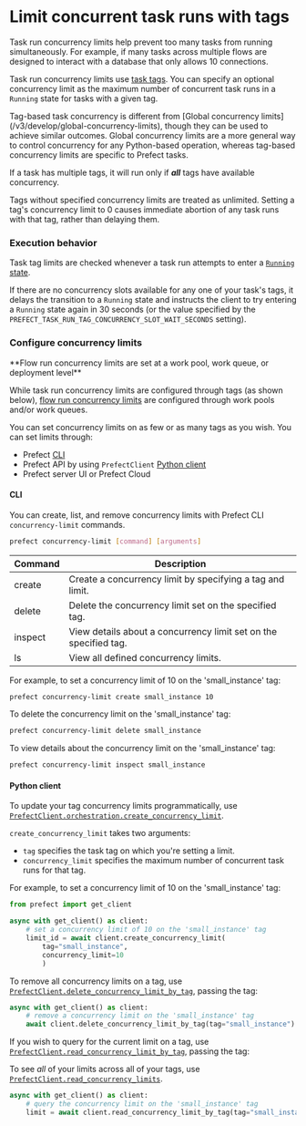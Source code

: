 # Limit concurrent task runs with tags


Task run concurrency limits help prevent too many tasks from running simultaneously.
For example, if many tasks across multiple flows are designed to interact with a database that only allows 10 connections.

Task run concurrency limits use [task tags](#tags). You can specify an optional concurrency limit as the maximum number of concurrent 
task runs in a `Running` state for tasks with a given tag.

<Tip>
Tag-based task concurrency is different from [Global concurrency limits](/v3/develop/global-concurrency-limits), though they can be used to achieve similar outcomes. Global concurrency limits are a more general way to control concurrency for any Python-based operation, whereas tag-based concurrency limits are specific to Prefect tasks.
</Tip>

If a task has multiple tags, it will run only if **_all_** tags have available concurrency.

Tags without specified concurrency limits are treated as unlimited. Setting a tag's concurrency limit to 0 causes immediate abortion of any task runs with that tag, rather than delaying them.

### Execution behavior

Task tag limits are checked whenever a task run attempts to enter a [`Running` state](/v3/develop/manage-states/).

If there are no concurrency slots available for any one of your task's tags, it delays the transition to a `Running` state 
and instructs the client to try entering a `Running` state again in 30 seconds 
(or the value specified by the `PREFECT_TASK_RUN_TAG_CONCURRENCY_SLOT_WAIT_SECONDS` setting).

### Configure concurrency limits

<Tip>
**Flow run concurrency limits are set at a work pool, work queue, or deployment level**

While task run concurrency limits are configured through tags (as shown below), [flow run concurrency limits](/v3/develop/global-concurrency-limits) are configured through work pools and/or work queues.
</Tip>

You can set concurrency limits on as few or as many tags as you wish. You can set limits through:

- Prefect [CLI](#cli)
- Prefect API by using `PrefectClient` [Python client](#python-client)
- Prefect server UI or Prefect Cloud

#### CLI

You can create, list, and remove concurrency limits with Prefect CLI `concurrency-limit` commands.

```bash
prefect concurrency-limit [command] [arguments]
```

| Command | Description                                                      |
| ------- | ---------------------------------------------------------------- |
| create  | Create a concurrency limit by specifying a tag and limit.        |
| delete  | Delete the concurrency limit set on the specified tag.           |
| inspect | View details about a concurrency limit set on the specified tag. |
| ls      | View all defined concurrency limits.                             |

For example, to set a concurrency limit of 10 on the 'small_instance' tag:

```bash
prefect concurrency-limit create small_instance 10
```

To delete the concurrency limit on the 'small_instance' tag:

```bash
prefect concurrency-limit delete small_instance
```

To view details about the concurrency limit on the 'small_instance' tag:

```bash
prefect concurrency-limit inspect small_instance
```

#### Python client

To update your tag concurrency limits programmatically, use 
[`PrefectClient.orchestration.create_concurrency_limit`](https://prefect-python-sdk-docs.netlify.app//prefect/client/orchestration/#prefect.client.orchestration.PrefectClient.create_concurrency_limit).

`create_concurrency_limit` takes two arguments:

- `tag` specifies the task tag on which you're setting a limit.
- `concurrency_limit` specifies the maximum number of concurrent task runs for that tag.

For example, to set a concurrency limit of 10 on the 'small_instance' tag:

```python
from prefect import get_client

async with get_client() as client:
    # set a concurrency limit of 10 on the 'small_instance' tag
    limit_id = await client.create_concurrency_limit(
        tag="small_instance", 
        concurrency_limit=10
        )
```

To remove all concurrency limits on a tag, use [`PrefectClient.delete_concurrency_limit_by_tag`](https://prefect-python-sdk-docs.netlify.app/prefect/client/orchestration/#prefect.client.orchestration.PrefectClient.delete_concurrency_limit_by_tag/), passing the tag:

```python
async with get_client() as client:
    # remove a concurrency limit on the 'small_instance' tag
    await client.delete_concurrency_limit_by_tag(tag="small_instance")
```

If you wish to query for the current limit on a tag, use [`PrefectClient.read_concurrency_limit_by_tag`](https://prefect-python-sdk-docs.netlify.app/prefect/client/orchestration/#prefect.client.orchestration.PrefectClient.read_concurrency_limit_by_tag), passing the tag:

To see _all_ of your limits across all of your tags, use [`PrefectClient.read_concurrency_limits`](https://prefect-python-sdk-docs.netlify.app/prefect/client/orchestration/#prefect.client.orchestration.PrefectClient.read_concurrency_limits).

```python
async with get_client() as client:
    # query the concurrency limit on the 'small_instance' tag
    limit = await client.read_concurrency_limit_by_tag(tag="small_instance")
```